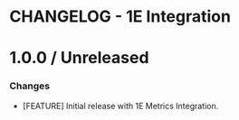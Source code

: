 # CHANGELOG - 1E Integration

# 1.0.0 / Unreleased

### Changes

- [FEATURE] Initial release with 1E Metrics Integration.

